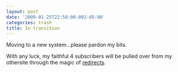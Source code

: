 ```yaml
---
layout: post
date: '2009-01-25T22:58:00.002-05:00'
categories: trash
title: In transition
---
```


Moving to a new system...please pardon my bits.

With any luck, my faithful 4 subscribers will be pulled over from my othersite through the magic of [redirects](http://httpd.apache.org/docs/2.2/rewrite/rewrite_guide.html).